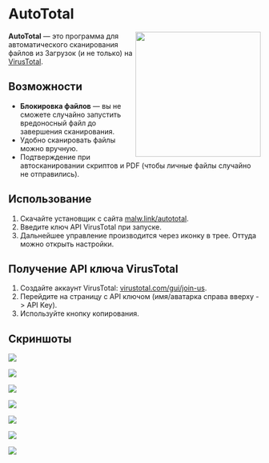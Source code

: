 # AutoTotal
<img src="/img/apps/autototal/1.png" style="float: right" width="250px">

**AutoTotal** — это программа для автоматического сканирования файлов из Загрузок (и не только) на [VirusTotal](https://ru.wikipedia.org/wiki/VirusTotal).

## Возможности

*   **Блокировка файлов** — вы не сможете случайно запустить вредоносный файл до завершения сканирования.
*   Удобно сканировать файлы можно вручную.
*   Подтверждение при автосканировании скриптов и PDF (чтобы личные файлы случайно не отправились).

## Использование

1.  Скачайте установщик с сайта [malw.link/autototal](https://malw.link/autototal).
2.  Введите ключ API VirusTotal при запуске.
3.  Дальнейшее управление производится через иконку в трее. Оттуда можно открыть настройки.

## Получение API ключа VirusTotal

1.  Создайте аккаунт VirusTotal: [virustotal.com/gui/join-us](https://www.virustotal.com/gui/join-us).
2.  Перейдите на страницу с API ключом (имя/аватарка справа вверху -> API Key).
3.  Используйте кнопку копирования.

## Скриншоты

<img src="/img/apps/autototal/2.png" style="margin: 15px auto; display: block">
<img src="/img/apps/autototal/3.png" style="margin: 15px auto; display: block">
<img src="/img/apps/autototal/4.png" style="margin: 15px auto; display: block">
<img src="/img/apps/autototal/5.png" style="margin: 15px auto; display: block">
<img src="/img/apps/autototal/6.png" style="margin: 15px auto; display: block">
<img src="/img/apps/autototal/7.png" style="margin: 15px auto; display: block">
<img src="/img/apps/autototal/8.png" style="margin: 15px auto; display: block">